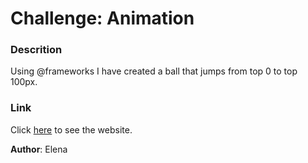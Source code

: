 # Challenge: Animation

### Descrition
Using @frameworks I have created a ball that jumps from top 0 to top 100px.

### Link
Click [here](https://animation-elenasacris.c9users.io/index.html "link") to see the website.

**Author**: Elena